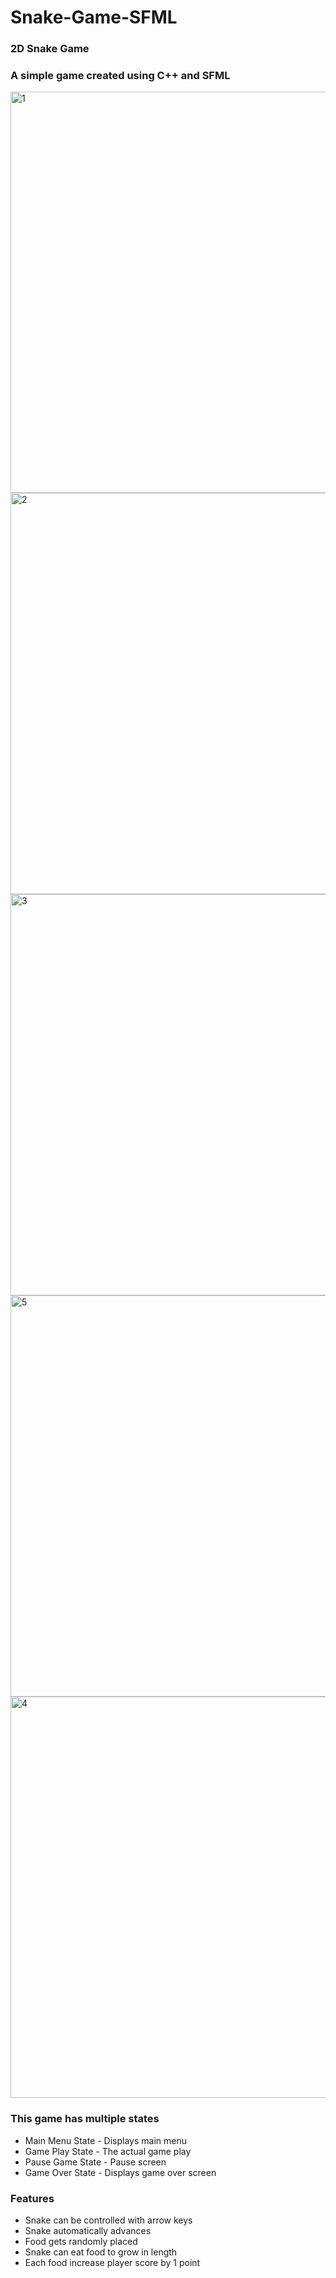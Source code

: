 # Snake-Game-SFML

### 2D Snake Game
### A simple game created using C++ and SFML

<img width="642" alt="1" src="https://github.com/shirb113/Snake-Game-SFML/assets/44223065/3d116597-673c-4edb-a065-64a9a559406f">

<img width="642" alt="2" src="https://github.com/shirb113/Snake-Game-SFML/assets/44223065/73d658ed-8456-4408-b413-2ce9d53078a3">

<img width="642" alt="3" src="https://github.com/shirb113/Snake-Game-SFML/assets/44223065/96d90d06-b31b-4b52-8862-93bd6277f44e">

<img width="642" alt="5" src="https://github.com/shirb113/Snake-Game-SFML/assets/44223065/790179c2-6edb-4fb4-8074-c1f698db1888">

<img width="642" alt="4" src="https://github.com/shirb113/Snake-Game-SFML/assets/44223065/b20dda07-e8c7-4181-b4eb-90515c56c9ac">

### This game has multiple states
* Main Menu State - Displays main menu
* Game Play State - The actual game play
* Pause Game State - Pause screen
* Game Over State - Displays game over screen
### Features
* Snake can be controlled with arrow keys
* Snake automatically advances
* Food gets randomly placed
* Snake can eat food to grow in length
* Each food increase player score by 1 point
